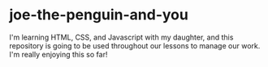 # joe-the-penguin-and-you
I'm learning HTML, CSS, and Javascript with my daughter, and this repository is going to be used throughout our lessons to manage our work. I'm really enjoying this so far!
